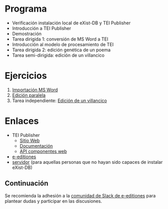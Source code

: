 # Programa

* Verificación instalación local de eXist-DB y TEI Publisher
* Introducción a TEI Publisher
* Demostración
* Tarea dirigida 1: conversión de MS Word a TEI
* Introducción al modelo de procesamiento de TEI
* Tarea dirigida 2: edición genética de un poema
* Tarea semi-dirigida: edición de un villancico

# Ejercicios

1. [Importación MS Word](assignments/T1.md)
2. [Edición paralela](assignments/T2.md)
3. Tarea independiente: [Edición de un villancico](assignments/T3.md)

# Enlaces
* TEI Publisher
  - [Sitio Web](https://teipublisher.com)
  - [Documentación](https://teipublisher.com/exist/apps/tei-publisher/doc/documentation.xml?odd=docbook.odd)
  - [API componentes web](https://unpkg.com/@teipublisher/pb-components@latest/dist/api.html)
* [e-editiones](https://e-editiones.org/)
* [servidor](http://workshop.jinntec.de/) (para aquellas personas que no hayan sido capaces de 
instalar eXist-DB)

## Continuación

Se recomienda la adhesión a la [comunidad de Slack de e-editiones](https://join.slack.com/t/e-editiones/shared_invite/zt-e19jc03q-OFaVni~_lh6emSHen6pswg) para plantear dudas y participar en las discusiones.
